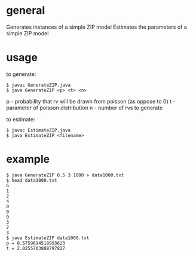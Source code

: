 general
=======
Generates instances of a simple ZIP model
Estimates the parameters of a simple ZIP model

usage
=====
to generate:

    $ javac GenerateZIP.java
    $ java GenerateZIP <p> <t> <n>

p - probability that rv will be drawn from poisson (as oppose to 0)
t - parameter of poisson distribution
n - number of rvs to generate

to estimate:

    $ javac EstimateZIP.java
    $ java EstimateZIP <filename>

example
=======

    $ java GenerateZIP 0.5 3 1000 > data1000.txt
    $ head data1000.txt 
    6
    1
    2
    4
    0
    0
    0
    3
    2
    3
    $ java EstimateZIP data1000.txt 
    p = 0.5759694518993623
    t = 2.0255703888797827




